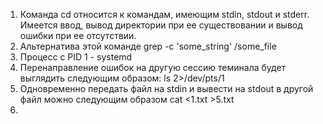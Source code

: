1. Команда cd относится к командам, имеющим stdin, stdout и stderr. Имеется ввод, вывод директории при ее существовании и вывод ошибки при ее отсутствии.  
2. Альтернатива этой команде  grep -c 'some_string' /some_file    
3. Процесс с PID 1 - systemd  
4. Перенаправление ошибок на другую сессию теминала будет выглядить следующим образом: ls 2>/dev/pts/1  
5. Одновременно передать файл на stdin и вывести на stdout в другой файл можно следующим образом cat <1.txt >5.txt   
6.  
